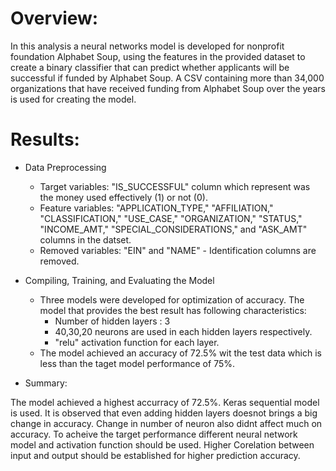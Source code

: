 # Overview:

In this analysis a neural networks model is developed for nonprofit foundation Alphabet Soup,  using the features in the provided dataset to create a binary classifier that can predict whether applicants will be successful if funded by Alphabet Soup.
A CSV containing more than 34,000 organizations that have received funding from Alphabet Soup over the years is used for creating the model.

# Results:

* Data Preprocessing

    * Target variables: "IS_SUCCESSFUL" column which represent was the money used effectively (1) or not (0).
    * Feature variables: "APPLICATION_TYPE," "AFFILIATION," "CLASSIFICATION," "USE_CASE," "ORGANIZATION," "STATUS," "INCOME_AMT," "SPECIAL_CONSIDERATIONS," and "ASK_AMT" columns in the datset.
    * Removed variables: "EIN" and "NAME" - Identification columns are removed.

* Compiling, Training, and Evaluating the Model
    * Three models were developed for optimization of accuracy. The model that provides the best result has following characteristics:
        * Number of hidden layers : 3
        * 40,30,20 neurons are used in each hidden layers respectively.
        * "relu" activation function for each layer.
    * The model achieved an accuracy of 72.5% wit the test data which is less than the taget model performance of 75%.

* Summary:

The model achieved a highest accurracy of 72.5%. Keras sequential model is used. It is observed that even adding hidden layers doesnot brings a big change in accuracy. Change in number of neuron also didnt affect much on accuracy.
To acheive the target performance different neural network model and activation function should be used. Higher Corelation between input and output should be established for higher prediction accuracy.


